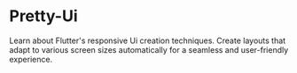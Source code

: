 # Pretty-Ui
 Learn about Flutter's responsive Ui creation techniques. Create layouts that adapt to various screen sizes automatically for a seamless and user-friendly experience.
